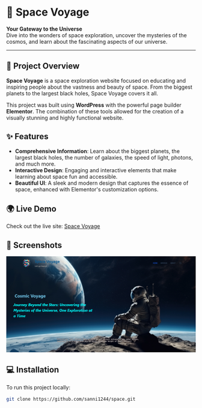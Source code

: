 # 🌌 Space Voyage


<p>
  <strong>Your Gateway to the Universe</strong><br/>
  Dive into the wonders of space exploration, uncover the mysteries of the cosmos, and learn about the fascinating aspects of our universe.
</p>

---

## 🚀 Project Overview

**Space Voyage** is a space exploration website focused on educating and inspiring people about the vastness and beauty of space. From the biggest planets to the largest black holes, Space Voyage covers it all.

This project was built using **WordPress** with the powerful page builder **Elementor**. The combination of these tools allowed for the creation of a visually stunning and highly functional website.

## ✨ Features

- **Comprehensive Information**: Learn about the biggest planets, the largest black holes, the number of galaxies, the speed of light, photons, and much more.
- **Interactive Design**: Engaging and interactive elements that make learning about space fun and accessible.
- **Beautiful UI**: A sleek and modern design that captures the essence of space, enhanced with Elementor's customization options.

## 🌍 Live Demo

Check out the live site: [Space Voyage](https://sanni1244.github.io/space/)

## 📸 Screenshots

<p align="center">
  <img src="/screenshot/screen.png" alt="Screenshot of the homepage" width="600"/>
</p>

## 💻 Installation

To run this project locally:

```bash
git clone https://github.com/sanni1244/space.git
